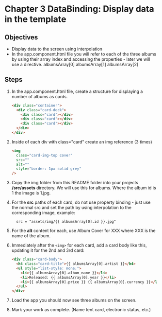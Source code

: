 # Chapter 3 DataBinding: Display data in the template

## Objectives

- Display data to the screen using interpolation
- In the app.component.html file you will refer to each of the three albums by using their array index and accessing the properties - later we will use a directive.
  albumsArray[0]
  albumsArray[1]
  albumsArray[2]

## Steps

1. In the app.component.html file, create a structure for displaying a number of albums as cards.

   ```html
   <div class="container">
     <div class="card-deck">
       <div class="card"></div>
       <div class="card"></div>
       <div class="card"></div>
     </div>
   </div>
   ```

1. Inside of each div with class="card" create an img reference (3 times)

   ```html
   <img
     class="card-img-top cover"
     src=""
     alt=""
     style="border: 1px solid grey"
   />
   ```

1. Copy the img folder from this README folder into your projects **/src/assets** directory. We will use this for albums. Where the album id is 1 the image is 1.jpg.

1. For the **src** paths of each card, do not use property binding - just use the normal src and set the path by using interpolation to the corresponding image, example:

   ```
     src = "assets/img/{{ albumsArray[0].id }}.jpg"
   ```

1. For the **alt** content for each, use Album Cover for XXX where XXX is the name of the album.

1. Immediately after the `<img>` for each card, add a card body like this, updating it for the 2nd and 3rd card:

   ```html
   <div class="card-body">
     <h4 class="card-title">{{ albumsArray[0].artist }}</h4>
     <ul style="list-style: none;">
       <li>{{ albumsArray[0].album_name }}</li>
       <li>Released: {{ albumsArray[0].year }}</li>
       <li>{{ albumsArray[0].price }} {{ albumsArray[0].currency }}</li>
     </ul>
   </div>
   ```

1. Load the app you should now see three albums on the screen.

1. Mark your work as complete. (Name tent card, electronic status, etc.)
